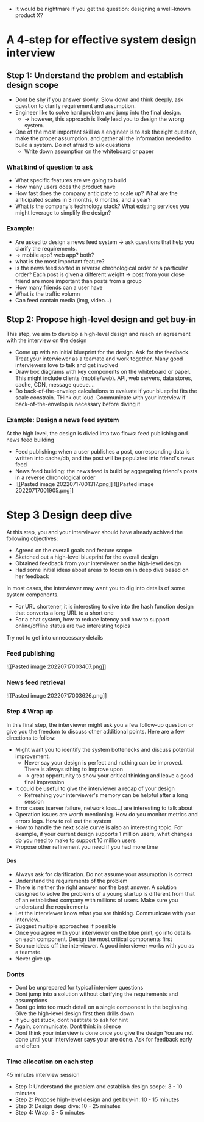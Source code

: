 - It would be nightmare if you get the question: designing a well-known product X?

# A 4-step for effective system design interview
## Step 1: Understand the problem and establish design scope
- Dont be shy if you answer slowly. Slow down and think deeply, ask question to clarify requirement and assumption.
- Engineer like to solve hard problem and jump into the final design.
	- -> however, this approach is likely lead you to design the wrong system. 
- One of the most important skill as a engineer is to ask the right question, make the proper assumption, and gather all the information needed to build a system. Do not afraid to ask questions
	- Write down assumption on the whiteboard or paper
### What kind of question to ask
- What specific features are we going to build
- How many users does the product have
- How fast does the company anticipate to scale up? What are the anticipated scales in 3 months, 6 months, and a year?
- What is the company's technology stack? What existing services you might leverage to simplify the design?

### Example: 
- Are asked to design a news feed system -> ask questions that help you clarify the requirements. 
- -> mobile app? web app? both?
- what is the most important feature?
- is the news feed sorted in reverse chronological order or a particular order? Each post is given a different weight -> post from your close friend are more important than posts from a group
- How many friends can a user have
- What is the traffic volumn
- Can feed contain media (img, video...)
## Step 2: Propose high-level design and get buy-in 
This step, we aim to develop a high-level design and reach an agreement with the interview on the design
- Come up with an initial blueprint for the design. Ask for the feedback. Treat your interviewer as a teamate and work together. Many good interviewers love to talk and get involved
- Draw box diagrams with key components on the whiteboard or paper. This might include clients (mobile/web). API, web servers, data stores, cache, CDN, message queue....
- Do back-of-the-envelop calculations to evaluate if your blueprint fits the scale constrain. THink out loud. Communicate with your interview if back-of-the-envelop is necessary before diving it

### Example: Design a news feed system
At the high level, the design is divied into two flows: feed publishing and news feed building
- Feed publishing: when a user publishes a post, corresponding data is written into cache/db, and the post will be populated into friend's news feed
- News feed building: the news feed is build by aggregating friend's posts in a reverse chronological order
- ![[Pasted image 20220717001317.png]]
![[Pasted image 20220717001905.png]]

# Step 3 Design deep dive
At this step, you and your interviewer should have already achived the following objectives:
- Agreed on the overall goals and feature scope
- Sketched out a high-level blueprint for the overall design
- Obtained feedback from your interviewer on the high-level design
- Had some initial ideas about areas to focus on in deep dive based on her feedback

In most cases, the interviewer may want you to dig into details of some system components. 
- For URL shortener, it is interesting to dive into the hash function design that converts a long URL to a short one
- For a chat system, how to reduce latency and how to support online/offline status are two interesting topics

Try not to get into unnecessary details


### Feed publishing
![[Pasted image 20220717003407.png]]

### News feed retrieval
![[Pasted image 20220717003626.png]]

### Step 4 Wrap up
In this final step, the interviewer might ask you a few follow-up question or give you the freedom to discuss other additional points. Here are a few directions to follow:
- Might want you to identify the system bottenecks and discuss potential improvement.
	- Never say your design is perfect and nothing can be improved. There is always sthing to improve upon
	- -> great opportunity to show your critical thinking and leave a good final impression
- It could be useful to give the interviewer a recap of your design
	- Refreshing your interviewer's memory can be helpful after a long session
- Error cases (server failure, network loss...) are interesting to talk about
- Operation issues are worth mentioning. How do you monitor metrics and errors logs. How to roll out the system
- How to handle the next scale curve is also an interesting topic. For example, if your current design supports 1 million users, what changes do you need to make to support 10 million users
- Propose other refinement you need if you had more time


#### Dos
- Always ask for clarification. Do not assume your assumption is correct
- Understand the requirements of the problem
- There is neither the right answer nor the best answer. A solution designed to solve the problems of a young startup is different from that of an established company with millions of users. Make sure you understand the requirements
- Let the interviewer know what you are thinking. Communicate with your interview.
- Suggest multiple approaches if possible
- Once you agree with your interviewer on the blue print, go into details on each component. Design the most critical components first
- Bounce ideas off the interviewer. A good interviewer works with you as a teamate.
- Never give up

### Donts
- Dont be unprepared for typical interview questions
- Dont jump into a solution without clarifying the requirements and assumptions
- Dont go into too much detail on a single component in the beginning. GIve the high-level design first then drills down
- If you get stuck, dont hestitate to ask for hint
- Again, communicate. Dont think in silence
- Dont think your interview is done once you give the design You are not done until your interviewer says your are done. Ask for feedback early and often

### TIme allocation on each step
45 minutes interview session

- Step 1: Understand the problem and establish design scope: 3 - 10 minutes
- Step 2: Propose high-level design and get buy-in: 10 - 15 minutes
- Step 3: Design deep dive: 10 - 25 minutes
- Step 4: Wrap: 3 - 5 minutes